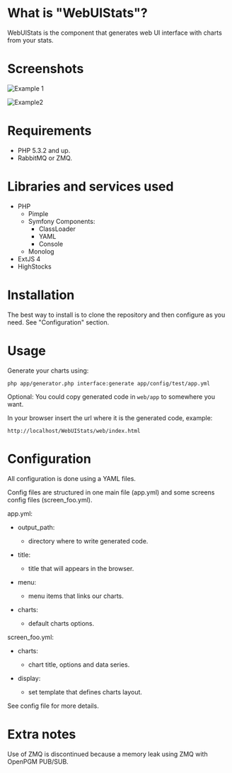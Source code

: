 What is "WebUIStats"?
=======================
WebUIStats is the component that generates web UI interface with charts from your stats.


Screenshots
============
![Example 1](https://github.com/ofertix/WebUIStats/raw/master/doc/resources/stats1.png "Example 1")

![Example2](https://github.com/ofertix/WebUIStats/raw/master/doc/resources/stats2.png "Example2")


Requirements
============
- PHP 5.3.2 and up.
- RabbitMQ or ZMQ.


Libraries and services used
===========================

- PHP
	- Pimple
	- Symfony Components:
		- ClassLoader
		- YAML
		- Console
	- Monolog
- ExtJS 4
- HighStocks


Installation
============

The best way to install is to clone the repository and then configure as you need. See "Configuration" section.


Usage
=====

Generate your charts using:

	php app/generator.php interface:generate app/config/test/app.yml

Optional: You could copy generated code in `web/app` to somewhere you want.

In your browser insert the url where it is the generated code, example:

	http://localhost/WebUIStats/web/index.html


Configuration
=============

All configuration is done using a YAML files.

Config files are structured in one main file (app.yml) and some screens config files (screen_foo.yml).

app.yml:

- output_path:

	- directory where to write generated code.

- title:
	- title that will appears in the browser.

- menu:
	- menu items that links our charts.

- charts:
	- default charts options.


screen_foo.yml:

- charts:

	- chart title, options and data series.

- display:

	- set template that defines charts layout.


See config file for more details.


Extra notes
===========

Use of ZMQ is discontinued because a memory leak using ZMQ with OpenPGM PUB/SUB.
